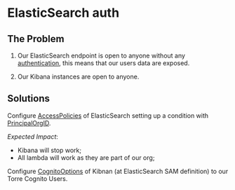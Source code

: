 # ElasticSearch auth

## The Problem

1. Our ElasticSearch endpoint is open to anyone without any [authentication](https://cheatsheetseries.owasp.org/cheatsheets/Database_Security_Cheat_Sheet.html#authentication), this means that our users data are exposed.

2. Our Kibana instances are open to anyone.


## Solutions

Configure [AccessPolicies](https://docs.aws.amazon.com/pt_br/AWSCloudFormation/latest/UserGuide/aws-resource-elasticsearch-domain.html#cfn-elasticsearch-domain-accesspolicies) of ElasticSearch setting up a condition with [PrincipalOrgID](./simulator_template.yaml).

*Expected Impact*:
  * Kibana will stop work;
  * All lambda will work as they are part of our org;

Configure [CognitoOptions](https://docs.aws.amazon.com/pt_br/AWSCloudFormation/latest/UserGuide/aws-resource-elasticsearch-domain.html#cfn-elasticsearch-domain-cognitooptions) of Kibnan (at ElasticSearch SAM definition) to our Torre Cognito Users.
